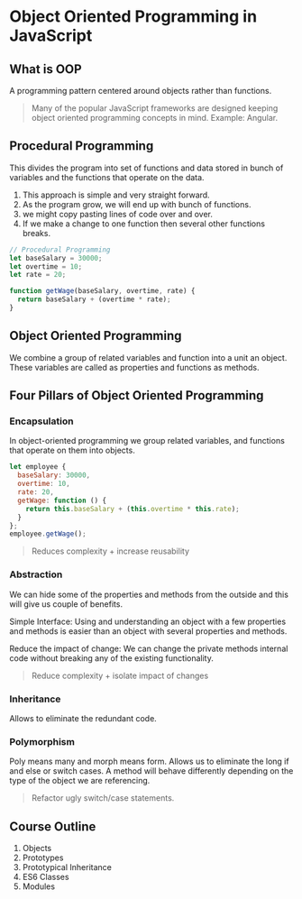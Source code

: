 # Object Oriented Programming in JavaScript

## What is OOP

A programming pattern centered around objects rather than functions.

> Many of the popular JavaScript frameworks are designed keeping object oriented programming concepts in mind. Example: Angular.

## Procedural Programming

This divides the program into set of functions and data stored in bunch of variables and the functions that operate on the data.

1. This approach is simple and very straight forward.
2. As the program grow, we will end up with bunch of functions.
3. we might copy pasting lines of code over and over.
4. If we make a change to one function then several other functions breaks.

```javascript
// Procedural Programming
let baseSalary = 30000;
let overtime = 10;
let rate = 20;

function getWage(baseSalary, overtime, rate) {
  return baseSalary + (overtime * rate);
}
```

## Object Oriented Programming

We combine a group of related variables and function into a unit an object. These variables are called as properties and functions as methods.

## Four Pillars of Object Oriented Programming

### Encapsulation

In object-oriented programming we group related
variables, and functions that operate on them into objects.

```javascript
let employee {
  baseSalary: 30000,
  overtime: 10,
  rate: 20,
  getWage: function () {
    return this.baseSalary + (this.overtime * this.rate);
  }
};
employee.getWage();
```

> Reduces complexity + increase reusability

### Abstraction

We can hide some of the properties and methods from the outside and this will give us couple of benefits.

Simple Interface: Using and understanding an object with a few properties and methods is easier than an object with several properties and methods.

Reduce the impact of change: We can change the private methods internal code without breaking any of the existing functionality.

> Reduce complexity + isolate impact of changes

### Inheritance

Allows to eliminate the redundant code.

### Polymorphism

Poly means many and morph means form. Allows us to eliminate the long if and else or switch cases.
A method will behave differently depending on the type of the object we are referencing.

> Refactor ugly switch/case statements.

## Course Outline

1. Objects
2. Prototypes
3. Prototypical Inheritance
4. ES6 Classes
5. Modules
